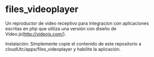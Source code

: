# files_videoplayer
Un reproductor de video receptivo para integracion con aplicaciones escritas en php que utiliza una versión con diseño de Video.js(http://videojs.com/).


Instalación: 
Simplemente copie el contenido de este repositorio a cloudUtc/apps/files_videoplayer y habilite la aplicación.
